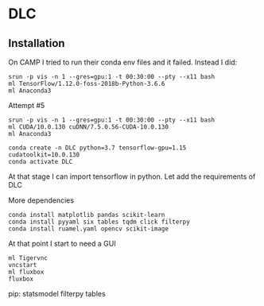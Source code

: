 # DLC

## Installation

On CAMP I tried to run their conda env files and it failed. Instead I did:

```
srun -p vis -n 1 --gres=gpu:1 -t 00:30:00 --pty --x11 bash
ml TensorFlow/1.12.0-foss-2018b-Python-3.6.6
ml Anaconda3
```

Attempt #5

```
srun -p vis -n 1 --gres=gpu:1 -t 00:30:00 --pty --x11 bash
ml CUDA/10.0.130 cuDNN/7.5.0.56-CUDA-10.0.130
ml Anaconda3

conda create -n DLC python=3.7 tensorflow-gpu=1.15 cudatoolkit=10.0.130
conda activate DLC
```

At that stage I can import tensorflow in python. Let add the requirements of DLC

More dependencies

```
conda install matplotlib pandas scikit-learn
conda install pyyaml six tables tqdm click filterpy
conda install ruamel.yaml opencv scikit-image
```
At that point I start to need a GUI

```
ml Tigervnc
vncstart
ml fluxbox 
fluxbox
```

pip: statsmodel filterpy tables
